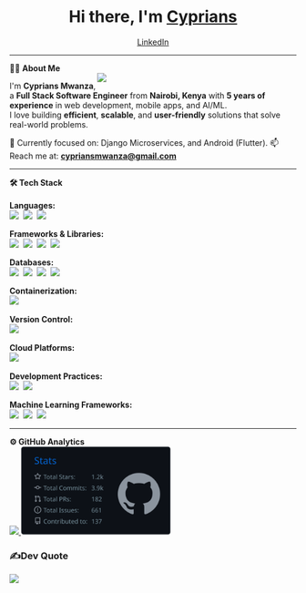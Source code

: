 <h1 align="center"> Hi there, I'm <a href="https://www.linkedin.com/in/cyprians-mwanza-3665882b1/">Cyprians</a></h1>

<!-- Header Links -->
<p align="center">
<!--   <a href="#">Portfolio</a> - -->
  <a href="https://www.linkedin.com/in/cyprians-mwanza-3665882b1/">LinkedIn</a>
<!--   <a href="#">Twitter</a> - -->
<!--   <a href="#">Website</a> - -->
<!--   <a href="#">Featured</a> - -->
<!--   <a href="cypriansmwanza@gmail.com">Contact Me</a> -->
</p>

---

👨‍💻 **About Me**  
<img src="https://raw.githubusercontent.com/sanjay-kv/sanjay-kv/main/Assets/illustration.png" width="350px" align="right">

I'm **Cyprians Mwanza**, a **Full Stack Software Engineer** from **Nairobi, Kenya** with **5 years of experience** in web development, mobile apps, and AI/ML.  
I love building **efficient**, **scalable**, and **user-friendly** solutions that solve real-world problems.

🌱 Currently focused on: Django Microservices, and Android (Flutter).
📫 Reach me at: **cypriansmwanza@gmail.com**




---
<b>🛠 Tech Stack</b><br><br>
**Languages:**  
<img src="https://img.shields.io/badge/Java-ED8B00?style=flat&logo=java&logoColor=white">&nbsp;
<img src="https://img.shields.io/badge/Python-3776AB?style=flat&logo=python&logoColor=white">&nbsp;
<img src="https://img.shields.io/badge/Flutter-02569B?style=flat&logo=flutter&logoColor=white">&nbsp;

**Frameworks & Libraries:**  
<img src="https://img.shields.io/badge/Spring Boot-6DB33F?style=flat&logo=springboot&logoColor=white">&nbsp;
<img src="https://img.shields.io/badge/Django-092E20?style=flat&logo=django&logoColor=white">&nbsp;
<img src="https://img.shields.io/badge/React-20232A?style=flat&logo=react&logoColor=61DAFB">&nbsp;
<img src="https://img.shields.io/badge/Android-3DDC84?style=flat&logo=android&logoColor=white">&nbsp;

**Databases:**  
<img src="https://img.shields.io/badge/MySQL-4479A1?style=flat&logo=mysql&logoColor=white">&nbsp;
<img src="https://img.shields.io/badge/PostgreSQL-4169E1?style=flat&logo=postgresql&logoColor=white">&nbsp;
<img src="https://img.shields.io/badge/Firebase-FFCA28?style=flat&logo=firebase&logoColor=black">&nbsp;
<img src="https://img.shields.io/badge/MongoDB-47A248?style=flat&logo=mongodb&logoColor=white">&nbsp;
 
**Containerization:**  
<img src="https://img.shields.io/badge/Docker-2496ED?style=flat&logo=docker&logoColor=white">&nbsp;


**Version Control:**  
<img src="https://img.shields.io/badge/Git-F05032?style=flat&logo=git&logoColor=white">&nbsp;


**Cloud Platforms:**  
<img src="https://img.shields.io/badge/AWS-232F3E?style=flat&logo=amazon-aws&logoColor=white">&nbsp;

**Development Practices:**  
<img src="https://img.shields.io/badge/GitHub_Actions-2088FF?style=flat&logo=githubactions&logoColor=white">&nbsp;
<img src="https://img.shields.io/badge/Microservices-FF6C37?style=flat&logo=architect&logoColor=white">&nbsp;

**Machine Learning Frameworks:**  
<img src="https://img.shields.io/badge/TensorFlow-FF6F00?style=flat&logo=tensorflow&logoColor=white">&nbsp;
<img src="https://img.shields.io/badge/PyTorch-EE4C2C?style=flat&logo=pytorch&logoColor=white">&nbsp;
<img src="https://img.shields.io/badge/Scikit--Learn-F7931E?style=flat&logo=scikit-learn&logoColor=white">&nbsp;




---

<summary><b>⚙️ GitHub Analytics</b></summary>

<a href="https://github.com/Cyprians-Mwanza">
  <img height="155em" src="https://raw.githubusercontent.com/Cyprians-Mwanza/github-card-template/master/profile-summary-card-output/github_dark/0-profile-details.svg" />
  <img height="155em" src="https://raw.githubusercontent.com/sanjayviswa/github-card-template/master/profile-summary-card-output/github_dark/3-stats.svg" />
</a>



### ✍️Dev Quote
![](https://quotes-github-readme.vercel.app/api?type=horizontal&theme=light)



